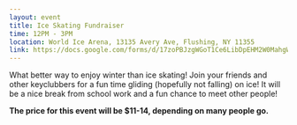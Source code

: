 ```yaml
---
layout: event
title: Ice Skating Fundraiser
time: 12PM - 3PM
location: World Ice Arena, 13135 Avery Ave, Flushing, NY 11355
link: https://docs.google.com/forms/d/17zoPBJzgWGoT1Ce6LibDpEHM2W0MahgWKY9p0MLhsvI/viewform?usp=send_form
---
```

What better way to enjoy winter than ice skating! Join your friends and other keyclubbers for a fun time gliding (hopefully not falling) on ice!  It will be a nice break from school work and a fun chance to meet other people! 

**The price for this event will be $11-14, depending on many people go.**